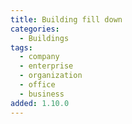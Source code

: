 ```yaml
---
title: Building fill down
categories:
  - Buildings
tags:
  - company
  - enterprise
  - organization
  - office
  - business
added: 1.10.0
---
```

